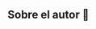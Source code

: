 ## Sobre el autor 👋

<!--
<p> Me llamo Marcelo, estudié economía en la Universidad Nacional del Callao (Callao, Perú) y actualmente me encuentro estudiando una maestría en economía en la Universidad de Buenos Aires (Buenos Aires, Argentina). Mis intereses están ligados a los tópicos de economía de la educación, desarrollo económico y microeconomía aplicada. .

Si deseas consultar algo, te dejo mis correos de contacto:

📫: arellanmarcelo@gmail.com

📫: arellanmarcelo@gmail.com

Here are some ideas to get you started:

- 🔭 I’m currently working on ...
- 🌱 I’m currently learning ...
- 👯 I’m looking to collaborate on ...
- 🤔 I’m looking for help with ...
- 💬 Ask me about ...
- 📫 How to reach me: ...
- 😄 Pronouns: ...
- ⚡ Fun fact: ...
-->
